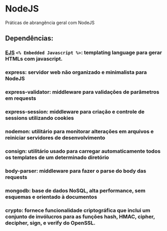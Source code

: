 # NodeJS
Práticas de abrangência geral com NodeJS

## Dependências:
### [EJS](http://ejs.co/) `<% Embedded Javascript %>`: templating language para gerar HTMLs com javascript.
### **express**: servidor web não organizado e minimalista para NodeJS

### **express-validator**: middleware para validações de parâmetros em requests
### **express-session**: middleware para criação e controle de sessions utilizando cookies
### **nodemon**: utilitário para monitorar alterações em arquivos e reiniciar servidores de desenvolvimento
### **consign**: utilitário usado para carregar automaticamente todos os templates de um determinado diretório
### **body-parser**: middleware para fazer o parse do body das requests
### **mongodb**: base de dados NoSQL, alta performance, sem esquemas e orientado à documentos
### **crypto**: fornece funcionalidade criptográfica que inclui um conjunto de invólucros para as funções hash, HMAC, cipher, decipher, sign, e verify do OpenSSL.